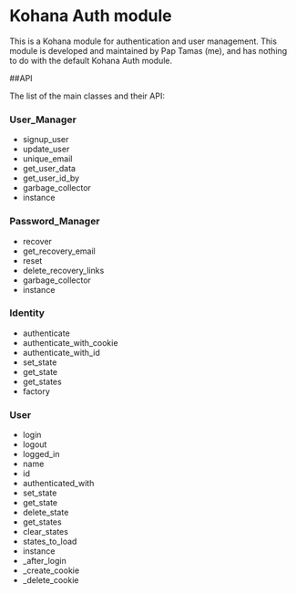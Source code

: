 Kohana Auth module
===================

This is a Kohana module for authentication and user management.
This module is developed and maintained by Pap Tamas (me), and has nothing to do with the default Kohana Auth module.

##API

The list of the main classes and their API:

### User_Manager

- signup_user
- update_user
- unique_email
- get_user_data
- get_user_id_by
- garbage_collector
- instance


### Password_Manager

- recover
- get_recovery_email
- reset
- delete_recovery_links
- garbage_collector
- instance


### Identity

- authenticate
- authenticate_with_cookie
- authenticate_with_id
- set_state
- get_state
- get_states
- factory


### User

- login
- logout
- logged_in
- name
- id
- authenticated_with
- set_state
- get_state
- delete_state
- get_states
- clear_states
- states_to_load
- instance
- _after_login
- _create_cookie
- _delete_cookie

